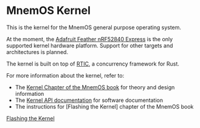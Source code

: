 # MnemOS Kernel

This is the kernel for the MnemOS general purpose operating system.

At the moment, the [Adafruit Feather nRF52840 Express] is the only supported kernel hardware platform. Support for other targets and architectures is planned.

[Adafruit Feather nRF52840 Express]: https://www.adafruit.com/product/4062

The kernel is built on top of [RTIC](https://rtic.rs), a concurrency framework for Rust.

For more information about the kernel, refer to:

* The [Kernel Chapter of the MnemOS book] for theory and design information
* The [Kernel API documentation] for software documentation
* The instructions for [Flashing the Kernel] chapter of the MnemOS book

[Kernel Chapter of the MnemOS book]: https://mnemos.jamesmunns.com/components/kernel.html
[Kernel API documentation]: https://docs.rs/mnemos/latest/kernel/
[Flashing the Kernel](https://mnemos.jamesmunns.com/dev-guide/flash-kernel.html)
